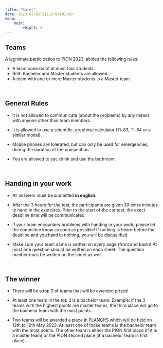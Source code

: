 ```yaml
---
title: "Rules"
date: 2023-03-02T21:13:07+01:00
menu:
    main:
        weight: 3
---
```



## Teams
A legitimate participation to PION 2023, abides the following rules:

 - A team consists of at most four students.
 - Both Bachelor and Master students are allowed.
 - A team with one or more Master students is a Master team.
<br>

## General Rules

 - It is not allowed to communicate (about the problems) by any means with anyone other than team members.

 -  It is allowed to use a scientific, graphical calculator (Ti-83, Ti-84 or a similar model).

 -  Mobile phones are tolerated, but can only be used for emergencies, during the duration of the competition.

 -  You are allowed to eat, drink and use the bathroom.

<br>

## Handing in your work

 -   All answers must be submitted **in english**.

 -  After the 3 hours for the test, the participants are given 30 extra minutes to hand in the exercises. Prior to the start of the contest, the exact deadline time will be communicated.

 -  If your team encounters problems with handing in your work, please let the committee know as soon as possible! If nothing is heard before the deadline and you hand in nothing, you will be disqualified.

 -  Make sure your team name is written on every page (front and back)! At most one question should be written on each sheet. The question number must be written on the sheet as well.
  

<br> 

## The winner

 -  There will be a top 3 of teams that will be awarded prizes!

 -  At least one team in the top 3 is a bachelor team. Example: if the 3 teams with the highest points are master teams, the third place will go to the bachelor team with the most points.

 -  Two teams will be awarded a place in PLANCKS which will be held on 12th to 16th May 2023. At least one of those teams is the bachelor team with the most points. The other team is either the PION first place (if it is a master team) or the PION second place (if a bachelor team is first place).

